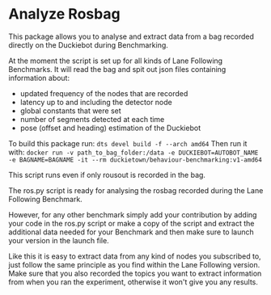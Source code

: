 # Analyze Rosbag

This package allows you to analyse and extract data from a bag recorded directly on the Duckiebot during Benchmarking.

At the moment the script is set up for all kinds of Lane Following Benchmarks. It will read the bag and spit out json files containing information about:
- updated frequency of the nodes that are recorded
- latency up to and including the detector node
- global constants that were set
- number of segments detected at each time
- pose (offset and heading) estimation of the Duckiebot

To build this package run:
`dts devel build -f --arch amd64`
Then run it with:
`docker run -v path_to_bag_folder:/data -e DUCKIEBOT=AUTOBOT_NAME -e BAGNAME=BAGNAME -it --rm duckietown/behaviour-benchmarking:v1-amd64`

This script runs even if only rousout is recorded in the bag. 

The ros.py script is ready for analysing the rosbag recorded during the Lane Following Benchmark.

However, for any other benchmark simply add your contribution by adding your code in the ros.py script or make a copy of the script and extract the additional data needed for your Benchmark and then make sure to launch your version in the launch file. 

Like this it is easy to extract data from any kind of nodes you subscribed to, just follow the same principle as you find within the Lane Following version.
Make sure that you also recorded the topics you want to extract information from when you ran the experiment, otherwise it won't give you any results.



